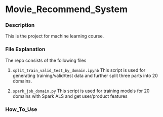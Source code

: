 # Movie_Recommend_System

### Description
This is the project for machine learning course.

### File Explanation
The repo consists of the following files
1. ```split_train_valid_test_by_domain.ipynb``` This script is used for generating training/valid/test data and further split three parts into 20 domains.

2. ```spark_job_domain.py``` This script is used for training models for 20 domains with Spark ALS and get user/product features

### How_To_Use
